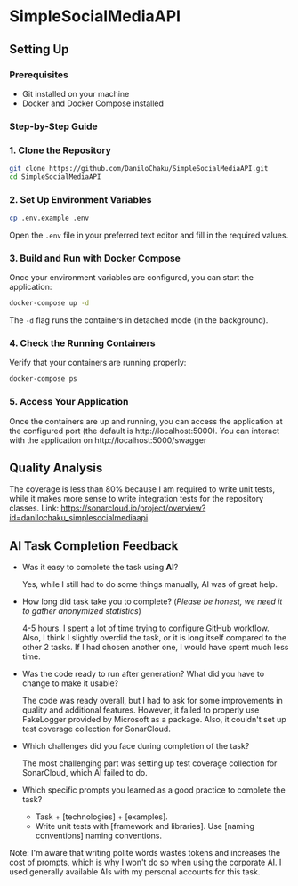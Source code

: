 # SimpleSocialMediaAPI

## Setting Up 

### Prerequisites

- Git installed on your machine
- Docker and Docker Compose installed

### Step-by-Step Guide

### 1. Clone the Repository

```bash
git clone https://github.com/DaniloChaku/SimpleSocialMediaAPI.git
cd SimpleSocialMediaAPI
```

### 2. Set Up Environment Variables

```bash
cp .env.example .env
```

Open the `.env` file in your preferred text editor and fill in the required values.

### 3. Build and Run with Docker Compose

Once your environment variables are configured, you can start the application:

```bash
docker-compose up -d
```

The `-d` flag runs the containers in detached mode (in the background).

### 4. Check the Running Containers

Verify that your containers are running properly:

```bash
docker-compose ps
```

### 5. Access Your Application

Once the containers are up and running, you can access the application at the configured port (the default is http://localhost:5000). You can interact with the application on http://localhost:5000/swagger

## Quality Analysis
The coverage is less than 80% because I am required to write unit tests, while it makes more sense to write integration tests for the repository classes. Link: https://sonarcloud.io/project/overview?id=danilochaku_simplesocialmediaapi.

## AI Task Completion Feedback
- Was it easy to complete the task using **AI**?
  
  Yes, while I still had to do some things manually, AI was of great help.

- How long did task take you to complete? (*Please be honest, we need it to gather anonymized statistics*)
  
  4-5 hours. I spent a lot of time trying to configure GitHub workflow. Also, I think I slightly overdid the task, or it is long itself compared to the other 2 tasks. If I had chosen another one, I would have spent much less time.

- Was the code ready to run after generation? What did you have to change to make it usable?
  
  The code was ready overall, but I had to ask for some improvements in quality and additional features. However, it failed to properly use FakeLogger provided by Microsoft as a package. Also, it couldn't set up test coverage collection for SonarCloud.

- Which challenges did you face during completion of the task?
  
  The most challenging part was setting up test coverage collection for SonarCloud, which AI failed to do.

- Which specific prompts you learned as a good practice to complete the task?
  
  - Task + [technologies] + [examples].  
  - Write unit tests with [framework and libraries]. Use [naming conventions] naming conventions.

Note: I'm aware that writing polite words wastes tokens and increases the cost of prompts, which is why I won't do so when using the corporate AI. I used generally available AIs with my personal accounts for this task.
